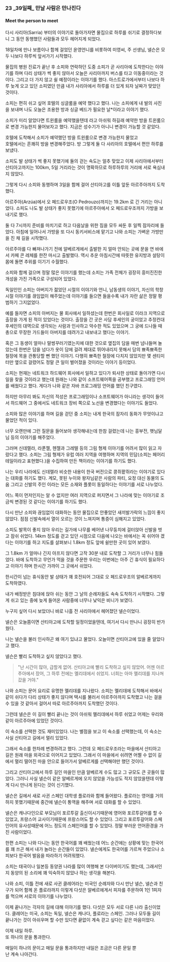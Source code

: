 ### 23 _39일째\_ 만날 사람은 만나진다
#### Meet the person to meet

다시 사리아(Sarria) 부터의 이야기로 돌아가자면 물집으로 하루를 쉬기로
결정하다보니 그 동안 동행했던 사람들과 모두 헤어지게 되었다.

18일차에 만나 보름이나 함께 걸었던 윤영언니를 비롯하여 미영씨, 주 선생님, 
넬슨은 모두 나보다 하루씩 앞서가기 시작했다. 

물집의 병원 진료가 끝난 후 소피와 
연락하던 도중 소피가 곧 사리아에 도착한다는 이야기를 하며 
다리 상태가 썩 좋지 않아서 오늘은 사리아까지 버스를 타고 이동중이라는 것이다.
그리고 더 가지 않고 쉴 예정이라는 이야기를 했다.
아스트로가에서부터 나보다 하루 늦게 오고 있던 소피였던 만큼 
내가 사리아에서 하루를 더 있게 되자 날짜가 맞았던 것이다.

소피는 편히 쉬고 싶어 호텔의 싱글룸을 예약 했다고 했다.
나는 소피에게 내 발의 사진을 보내며 나도 오늘은 
조용한 방과 싱글 베드가 필요한 날*이라고 이야기 했다.

소피가 미리 알았다면 트윈룸을 예약했을텐데 라고 아쉬워 하길래
예약한 방을 트윈룸으로 변경 가능한지 물어보자고 했다.
지금은 성수기가 아니니 변경이 가능할 것 같았다. 

호텔에 도착해서 소피가 예약했던 방을 트윈룸으로 변경 가능한지 물었고  
호텔에서는 흔쾌히 방을 변경해주었다. 
방 그렇게 둘 다 사리아의 호텔에서 편안 하루를 보냈다. 

소피도 발 상태가 썩 좋지 못했기에 둘의 걷는 속도는 얼추 맞았고 
이제 사리아에서부터 산티아고까지는 100km, 5일 거리라는 것이 명확하므로 
하루하루의 거리에 서로 욕심내지 않았다.

그렇게 다시 소피와 동행하며 3일을 함께 걸어 산티아고를 이틀 앞둔 
아르주아까지 도착했다.

아르주아(Arzúa)에서 오 페드로우조(O Pedrouzo)까지는 19.2km 로 
긴 거리는 아니었다.
소피도 나도 발 상태가 좋지 못했기에 아르주아에서 오 페드로우조까지
가방을 보내기로 했다.

둘 다 7시까지 준비를 마치기로 하고 
다음날을 위한 짐을 모두 싸둔 후 일찍 잠자리에 들었다.
아침에 일어나서 가방을 또 다시 동키서비스에 맡기고
나와 소피는 가벼운 가방만을 진 채 길을 시작했다.

아르주아를 다 빠져나가기 전에 알베르게에서 출발한 지 얼마 안되는
곳에 문을 연 바에서 카페 콘 레체를 한잔 마시고 출발했다.
역시 추운 아침시간에 따뜻한 유지방과 설탕이 몸에 돌면 
추위를 이기기 수월했다.

소피와 함께 걸으며 정말 많은 이야기를 했는데 
소피는 가족 전체가 굉장히 흥미진진한 개성을 가진 가족으로 구성되어 있었다.

독일인인 소피는 아버지가 젊었던 시절의 이야기와 
언니, 남동생의 이야기, 자신의 학창시절 이야기를 끊임없이 해주었는데
이야기를 들으면 들을수록 내가 자란 삶은 정말 평범하기 그지없었다.

예를 들자면 소피의 아버지는 물 회사에서 일하셨는데 
한번은 회사일로 이라크 지역으로 출장을 가게 된 적이 있었다는 것이다.
출장을 간 곳은 사담 후세인의 궁이었고 
추정컨대 후세인의 대역으로 생각되는 사람과 인사하고 악수한 적도 있었으며
그 궁에 드나들 때 총으로 무장한 가드들이 아버지를 데려가고 내보내고 했다는 이야기.

혹은 그 동생이 얼마나 말썽꾸러기였는지에 대한 것으로
옆집의 담을 매번 넘나들며 놀았는데 한번은 담을 넘다가 옷이 담에 걸려 
제대로 뛰어내리지 못해서 담의 뾰족뾰족한 철장에 목을 관통당할 뻔 했던 이야기.
다행히 뾰족한 철장에 다치지 않았지만 몇 센티미터만 옆으로 걸렸어도 
정말 큰 일이 벌어졌을 것이라는 이야기 등이었다.

소피는 현재는 네트워크 하드웨어 회사에서 일하고 있다가 
퇴사한 상태로 돌아가면 다시 일을 찾을 것이라고 했는데 
원래는 나와 같이 소프트웨어쪽을 공부했고 
프로그래밍 언어를 배웠다고 했다.
게다가 나와 같은 자바 프로그래밍 언어를 했던 친구였다.

하지만 아무리 봐도 자신의 적성은 프로그래밍이나 소프트웨어가 아니라는 생각이 들어서
하드웨어 그 중에서도 네트워크 장비 쪽으로 노선을 변경했다는 이야기도 들었다.

소피와 많은 이야기를 하며 길을 걷던 중 
소피는 내게 한국의 잠자리 동화가 무엇이냐고 물었던 적이 있다.

너무 오랜만에 그런 질문을 들어보아 생각해내는데 한참 걸렸는데
나는 흥부전, 햇님달님 등의 이야기를 해주었다.

그러며 신데렐라, 라푼젤, 헨젤과 그레텔 등의 그림 형제 
이야기를 어려서 많이 읽고 자랐다고 했다. 
소피는 그림 형제가 유럽 여러 지역을 여행하며 지역의 
민담(소피는 페어리 테일이라고 표현했다.)을
수집하여 만든 책이라는 이야기를 하기도 했다.

나는 우리 나라에도 신데렐라 비슷한 내용이 
한국 버전으로 콩쥐팥쥐라는 이야기로 있다는 대화를 하기도 했다.
계모, 못된 누이와 왕자님같은 사람의 파티, 요정 대신 
동물의 도움 그리고 신발의 주인 이라는 
모든 소재와 플롯이 동일하다는 이야기를 서로 나누었다.

어느 쪽이 먼저인지는 알 수 없지만 여러 지역으로 퍼지면서 
그 나라에 맞는 이야기로 조금씩 변경된 것 같다는 이야기를 하기도 했다.

다시 만난 소피와 끊임없이 대화하는 동안 
물집으로 안좋았던 새끼발가락의 느낌이 좋지 않았다.
점점 신발속에서 열이 오르는 것이 느껴지며 통증이 심해지고 있었다.

소피도 발목이 좋지 않아 우리는 
길가에 나무를 베어낸 나무둥치에 걸터앉아 신발을 벗고 잠쉬 쉬었다. 
14km 정도를 걷고 있던 시점으로 다음에 나오는 바에서는
꼭 쉬어야 겠다는 이야기를 하고 지도를 살펴보니 
1.8km 정도 앞에 쉴만한 곳이 있어 보였다.

그 1.8km 가 얼마나 긴지 아프지 않다면 고작 30분 내로 
도착할 그 거리가 너무나 힘들었다.
바에 도착하고 무언가 먹을 것을 주문한 우리는 
이번에는 아주 긴 휴식이 필요하다고 이야기 하며 한시간 가까이 그 곳에서 쉬었다. 

한시간이 넘는 휴식동안 발 상태가 꽤 호전되어 
그대로 오 페드로우조의 알베르게까지 도착하였다.

내가 배정받은 침대에 앉아 쉬는 동안 
그 날의 순례자들도 속속 도착하기 시작했다. 
그렇게 쉬고 있는 중에 늦게 들어온 사람중에 너무나 낯익은 
비니가 보였다.

누구지 싶어 다시 보았더니 바로 나흘 전 사리아에서 헤어졌던 
넬슨이었다.

넬슨은 오늘쯤이면 산티아고에 도착할 일정이었을텐데, 
여기서 다시 만나니 굉장히 반가웠다.

나는 넬슨을 불러 인사하곤 왜 여기 있냐고 물었다. 
오늘이면 산티아고에 있을 줄 알았다고 했다.

넬슨은 빨리 도착하고 싶지 않았다고 했다.

> "난 시간이 많아, 급할게 없어. 산티아고에 빨리 도착하고 싶지 않았어.
>  어젠 아르주아에서 잤어, 그 하루 전에는 멜리데에서 쉬었지.
>  너희는 아마 멜리데를 지나쳐 갔을 거야."

나와 소피는 문어 요리로 유명한 멜리데를 지나왔다.
소피는 멜리데에 도착해서 바에서 같이 쉬다가 
다리 상태가 좋지 않다며 택시를 불러서 아르주아까지 도착했고 
나는 걸을 수 있을 것 같아서 걸어서 따로 아르주아까지 도착했던 것이다.

그런데 넬슨은 이 길이 빨리 끝나는 것이 아쉬워 멜리데에서 하루 쉬었고
어제는 우리와 같이 아르주아에 있었던 것이다. 

이 숙소를 선택한 것도 재미있었다.
나는 별점을 보고 이 숙소를 선택했는데, 이 숙소는 사실 
산티아고 길에서 멀리 있었다.

그래서 숙소를 한차례 변경하려고 했다.
그런데 오 페드로우조라는 마을에서 산티아고 길은 원래 마을 외곽으로 
이어지고 있었다. 그래서 이 마을에서 쉬려면 
어쩔 수 없이 길에서 멀리 떨어진 마을 안으로 들어가서 
알베르게를 선택해야만 했던 것이다.

그리고 산티아고에서 하루 길인 마을인 만큼
알베르게 수도 많고 그 규모도 큰 곳들이 많았다. 
그러니 사실 넬슨이 같은 알베르게에 오지 않았을 가능성도 
적지 않았을텐데 이렇게 다시 만나게 된다는 것이 신기했다.

넬슨은 길에서 새로 사귄 스페인 대학생 플로라와 함께 들어왔다.
플로라는 영어를 거의 하지 못했기때문에 
중간에 넬슨이 통역을 해주며 서로 대화를 할 수 있었다.

넬슨은 캐나다인으로 부모님이 포르투갈 출신이시기때문에 
영어와 포르투갈어를 할 수 있었고, 프랑스어 교사이기때문에 
프랑스어도 할 수 있었다.
그리고 포르투갈어와 스페인어의 유사성때문에 
어느 정도의 스페인어를 할 수 있었다. 
정말 부러운 언어환경을 가진 사람이었다.

한편 소피는 나와 다니는 동안 한국어를 꽤 배웠는데 
어느 순간에는 상황에 맞는 한국어를 꽤 쓰곤 해서 
내가 놀라는 순간들이 있었다. 
넬슨에게도 한국어를 가르쳐 주었으나 소피보다 
한국어 발음을 따라하기 어려워했다. 

소피는 태국이나 일본등 동양권 나라를 많이 여행해 본 다이버이기도 했는데, 
그래서인지 동양의 된 소리에 꽤 익숙하지 않았나 하는 생각을 해본다. 

나와 소피, 이틀 전에 새로 사귄 클레어라는 미국인 순례자와 
다시 만난 넬슨, 넬슨과 친구가 되어 함께 온 플로라까지 
이렇게 다섯은 알베르에게서 피자를 주문하여 1인 1피자를 먹으며 
서로의 이야기를 나누었다.

이제 끝나가는 각자의 길에 대해 이야기를 했다.
다섯은 모두 서로 다른 나라 출신이었다.
클레어는 미국, 소피는 독일, 넬슨은 캐나다, 플로라는 스페인.
그러나 모두들 길이 끝나가는 것이 아쉬우며 할 수만 있다면 끝없이 계속 
걷고 싶다는 같은 마음이었다.

이제 내일 하루.  
또 하나의 문을 통과한다.

매일이 하나의 문이고 매일 문을 통과하지만 
내일은 조금은 다른 문일 뿐  
난 계속 나아간다.